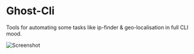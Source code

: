 # Ghost-Cli

Tools for automating some tasks like ip-finder & geo-localisation in full CLI mood.

![Screenshot](/storage/emulated/0/Pictures/Screenshots/Screenshot_20250514-210326_1.png)